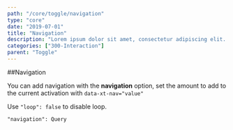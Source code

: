 ```yaml
---
path: "/core/toggle/navigation"
type: "core"
date: "2019-07-01"
title: "Navigation"
description: "Lorem ipsum dolor sit amet, consectetur adipiscing elit. Nunc tempus laoreet leo sit amet iaculis."
categories: ["300-Interaction"]
parent: "Toggle"
---
```


##Navigation

You can add navigation with the **navigation** option, set the amount to add to the current activation with `data-xt-nav="value"`

Use `"loop": false` to disable loop.

`"navigation": Query`

<demo>
  <demovanilla src="demos/inline/demos/toggle/navigation">
  </demovanilla>
</demo>
